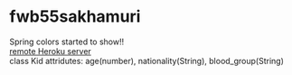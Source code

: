 # fwb55sakhamuri
Spring colors started to show!!<br>
[remote Heroku server](https://fwb55sakhamuri.herokuapp.com/)<br>
class Kid attridutes: age(number), nationality(String), blood_group(String)

